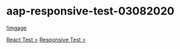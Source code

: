 # aap-responsive-test-03082020

[!imgage](https://fkarticuno.github.io/aap-responsive-test-03082020/images/Desktop2.0.jpg)

[React Test >](https://aap-react-test-03052020.herokuapp.com/)
[Responsive Test >](https://fkarticuno.github.io/aap-responsive-test-03082020/) 